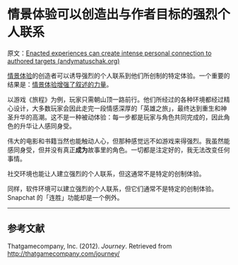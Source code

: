 # 情景体验可以创造出与作者目标的强烈个人联系

原文：[Enacted experiences can create intense personal connection to authored targets (andymatuschak.org)](https://notes.andymatuschak.org/z6rE2jCvARneUxogtFCTMafzJvYEKWFgb51c2)

[情景体验](https://notes.andymatuschak.org/z3KASfpz5AmNmqM2m517Jbs1EvXrLN7NkeYWH)的创造者可以诱导强烈的个人联系到他们所创制的特定体验。一个重要的结果是：[情景体验增强了叙述的力量](https://notes.andymatuschak.org/zhZFC1LFDwAcsgJAdaKEDnSHyrf1bR954Ssb)。

以游戏《旅程》为例，玩家只需朝山顶一路前行。他们所经过的各种环境都经过精心设计，大多数玩家会因此走完一段情感深厚的「英雄之旅」，最终达到重生和神圣升华的高潮。这不是一种被动体验：每一步都是玩家与角色共同完成的，因此角色的升华让人感同身受。

伟大的电影和书籍当然也能触动人心，但那种感觉远不如游戏来得强烈。我虽然能感同身受，但并没有真正**成为**故事里的角色。一切都是注定好的，我无法改变任何事情。

社交环境也能让人建立强烈的个人联系，但这通常不是特定的创制体验。

同样，软件环境可以建立强烈的个人联系，但它们通常不是特定的创制体验。Snapchat 的「连胜」功能却是一个例外。

------

## 参考文献

Thatgamecompany, Inc. (2012). *Journey*. Retrieved from http://thatgamecompany.com/journey/
